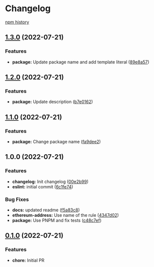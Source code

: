 # Changelog

[npm history][1]

[1]: https://www.npmjs.com/package/@zapper-fi/eslint-plugin-zapper?activeTab=versions

## [1.3.0](https://github.com/Zapper-fi/eslint-plugin-zapper/compare/v1.2.0...v1.3.0) (2022-07-21)


### Features

* **package:** Update package name and add template literal ([89e8a57](https://github.com/Zapper-fi/eslint-plugin-zapper/commit/89e8a57099bf129e98c038744a05e367a048b90e))

## [1.2.0](https://github.com/Zapper-fi/eslint-plugin-zapper/compare/v1.1.0...v1.2.0) (2022-07-21)


### Features

* **package:** Update description ([b7e0162](https://github.com/Zapper-fi/eslint-plugin-zapper/commit/b7e01622e774577e408fa909e398916abf07b144))

## [1.1.0](https://github.com/Zapper-fi/eslint-plugin-zapper/compare/v1.0.0...v1.1.0) (2022-07-21)


### Features

* **package:** Change package name ([fa9dee2](https://github.com/Zapper-fi/eslint-plugin-zapper/commit/fa9dee258ba7df71139b7d545ff6320502f058ca))

## 1.0.0 (2022-07-21)


### Features

* **changelog:** Init changelog ([00e2b99](https://github.com/Zapper-fi/eslint-plugin-zapper/commit/00e2b9913064380febe651237121cb20a250847e))
* **eslint:** initial commit ([6c1fe74](https://github.com/Zapper-fi/eslint-plugin-zapper/commit/6c1fe7470ee6756767b59a8334da4cd67fb4b23e))


### Bug Fixes

* **docs:** updated readme ([f5a83c8](https://github.com/Zapper-fi/eslint-plugin-zapper/commit/f5a83c84e1dc5e419fdccea05448193d294869d0))
* **ethereum-address:** Use name of the rule ([4347d02](https://github.com/Zapper-fi/eslint-plugin-zapper/commit/4347d02e922f5b3824e799c1a35bf51425ca90ed))
* **package:** Use PNPM and fix tests ([c48c7ef](https://github.com/Zapper-fi/eslint-plugin-zapper/commit/c48c7ef1933dd64ebdb28d93108160b35c8b17dc))

## [0.1.0](https://github.com/Zapper-fi/eslint-plugin-zapper/compare/v0.1.0...v0.0.1) (2022-07-21)


### Features

* **chore:** Initial PR
